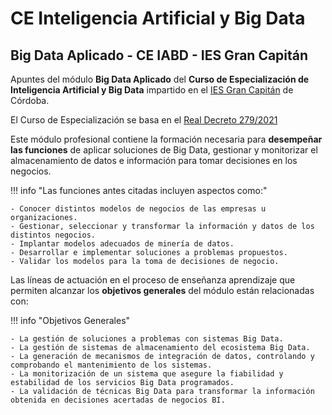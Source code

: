 # CE Inteligencia Artificial y Big Data

## Big Data Aplicado - CE IABD - IES Gran Capitán

Apuntes del módulo **Big Data Aplicado** del **Curso de Especialización de Inteligencia Artificial y Big Data** impartido en el [IES Gran Capitán](https://www.iesgrancapitan.org/) de Córdoba.

El Curso de Especialización se basa en el [Real Decreto 279/2021](https://www.boe.es/eli/es/rd/2021/04/20/279/dof/spa/pdf)

Este módulo profesional contiene la formación necesaria para **desempeñar las funciones** de aplicar soluciones de Big Data, gestionar y monitorizar el almacenamiento de datos e información para tomar decisiones en los negocios.

!!! info "Las funciones antes citadas incluyen aspectos como:"

    - Conocer distintos modelos de negocios de las empresas u organizaciones.
    - Gestionar, seleccionar y transformar la información y datos de los distintos negocios.
    - Implantar modelos adecuados de minería de datos.
    - Desarrollar e implementar soluciones a problemas propuestos.
    - Validar los modelos para la toma de decisiones de negocio.

Las líneas de actuación en el proceso de enseñanza aprendizaje que permiten alcanzar los **objetivos generales** del módulo están relacionadas con:

!!! info "Objetivos Generales"

    - La gestión de soluciones a problemas con sistemas Big Data.
    - La gestión de sistemas de almacenamiento del ecosistema Big Data.
    - La generación de mecanismos de integración de datos, controlando y comprobando el mantenimiento de los sistemas.
    - La monitorización de un sistema que asegure la fiabilidad y estabilidad de los servicios Big Data programados.
    - La validación de técnicas Big Data para transformar la información obtenida en decisiones acertadas de negocios BI.